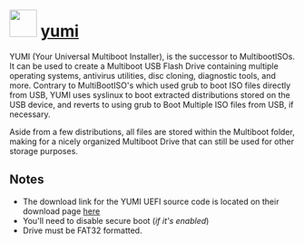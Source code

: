 # <img src="https://cdn.jsdelivr.net/gh/chocolatey-community/chocolatey-coreteampackages@b3e21b285f846b9e399b42bff269a6f596eef03b/icons/yumi.png" width="48" height="48"/> [yumi](https://chocolatey.org/packages/yumi)


YUMI (Your Universal Multiboot Installer), is the successor to MultibootISOs. It can be used to create a Multiboot USB Flash Drive containing multiple operating systems, antivirus utilities, disc cloning, diagnostic tools, and more. Contrary to MultiBootISO's which used grub to boot ISO files directly from USB, YUMI uses syslinux to boot extracted distributions stored on the USB device, and reverts to using grub to Boot Multiple ISO files from USB, if necessary.

Aside from a few distributions, all files are stored within the Multiboot folder, making for a nicely organized Multiboot Drive that can still be used for other storage purposes.

## Notes
- The download link for the YUMI UEFI source code is located on their download page [here](https://www.pendrivelinux.com/yumi-multiboot-usb-creator/)
- You'll need to disable secure boot (*if it's enabled*)
- Drive must be FAT32 formatted.
